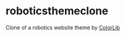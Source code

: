 # roboticsthemeclone
Clone of a robotics website theme by [ColorLib](https://colorlib.com/preview/#robotics) 
